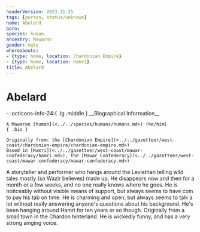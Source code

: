 ```yaml
---
headerVersion: 2023.11.25
tags: [person, status/unknown]
name: Abelard
born:
species: human
ancestry: Mawaran
gender: male
whereabouts:
- {type: home, location: Chardonian Empire}
- {type: home, location: Hamri}
title: Abelard
---
```

# Abelard
<div class="grid cards ext-narrow-margin ext-one-column" markdown>
- :octicons-info-24:{ .lg .middle } __Biographical Information__

    A Mawaran [human](<../../species/humans/humans.md>) (he/him)  
    { .bio }

    Originally from: the [Chardonian Empire](<../../gazetteer/west-coast/chardonian-empire/chardonian-empire.md>)
    Based in [Hamri](<../../gazetteer/west-coast/mawar-confederacy/hamri.md>), the [Mawar Confederacy](<../../gazetteer/west-coast/mawar-confederacy/mawar-confederacy.md>)
</div>


A storyteller and performer who hangs around the Leviathan telling wild tales mostly (so Wazir believes) made up. He disappears now and then for a month or a few weeks, and no one really knows where he goes. He is noticeably without visible means of support, but always seems to have coin to pay his tab on time. He is charming and open, but always seems to talk a lot without really answering anyone's questions about his background. He's been hanging around Hamri for ten years or so though. Originally from a small town in the Chardon hinterland. He is wickedly funny, and has a very strong singing voice.

